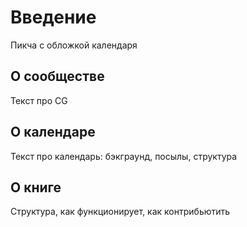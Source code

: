 # Введение

Пикча с обложкой календаря

## О сообществе

Текст про CG

## О календаре

Текст про календарь: бэкграунд, посылы, структура

## О книге

Структура, как функционирует, как контрибьютить


